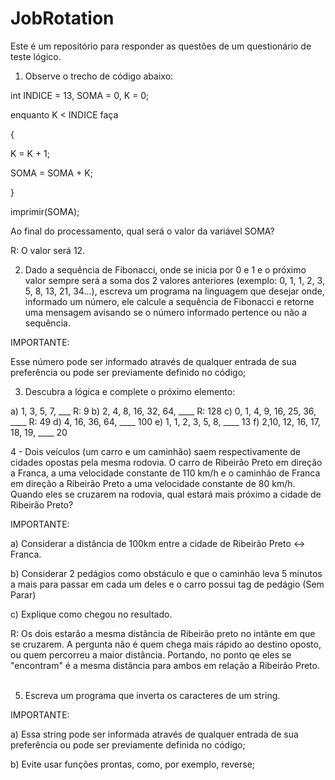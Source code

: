 # JobRotation
Este é um repositório para responder as questões de um questionário de teste lógico.


1) Observe o trecho de código abaixo:

int INDICE = 13, SOMA = 0, K = 0;

enquanto K < INDICE faça

{

K = K + 1;

SOMA = SOMA + K;

}

imprimir(SOMA);



Ao final do processamento, qual será o valor da variável SOMA?

R: O valor será 12.

2) Dado a sequência de Fibonacci, onde se inicia por 0 e 1 e o próximo valor sempre será a soma dos 2 valores anteriores (exemplo: 0, 1, 1, 2, 3, 5, 8, 13, 21, 34...), escreva um programa na linguagem que desejar onde, informado um número, ele calcule a sequência de Fibonacci e retorne uma mensagem avisando se o número informado pertence ou não a sequência.



IMPORTANTE:

Esse número pode ser informado através de qualquer entrada de sua preferência ou pode ser previamente definido no código;



3) Descubra a lógica e complete o próximo elemento:



a) 1, 3, 5, 7, ___
R: 9
b) 2, 4, 8, 16, 32, 64, ____
R: 128
c) 0, 1, 4, 9, 16, 25, 36, ____
R: 49
d) 4, 16, 36, 64, ____
100
e) 1, 1, 2, 3, 5, 8, ____
13
f) 2,10, 12, 16, 17, 18, 19, ____
20


4 - Dois veículos (um carro e um caminhão) saem respectivamente de cidades opostas pela mesma rodovia. O carro de Ribeirão Preto em direção a Franca, a uma velocidade constante de 110 km/h e o caminhão de Franca em direção a Ribeirão Preto a uma velocidade constante de 80 km/h. Quando eles se cruzarem na rodovia, qual estará mais próximo a cidade de Ribeirão Preto?



IMPORTANTE:

a) Considerar a distância de 100km entre a cidade de Ribeirão Preto <-> Franca.

b) Considerar 2 pedágios como obstáculo e que o caminhão leva 5 minutos a mais para passar em cada um deles e o carro possui tag de pedágio (Sem Parar)

c) Explique como chegou no resultado.

R: Os dois estarão a mesma distãncia de Ribeirão preto no intãnte em que se cruzarem. A pergunta não é quem chega mais rápido ao destino oposto, ou quem percorreu a maior distância. Portando, no ponto qe eles se "encontram" é a mesma distãncia para ambos em relação a Ribeirão Preto.
 

5) Escreva um programa que inverta os caracteres de um string.



IMPORTANTE:

a) Essa string pode ser informada através de qualquer entrada de sua preferência ou pode ser previamente definida no código;

b) Evite usar funções prontas, como, por exemplo, reverse;

